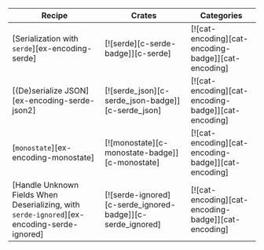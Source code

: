 | Recipe | Crates | Categories |
|--------|--------|------------|
| [Serialization with `serde`][ex-encoding-serde] | [![serde][c-serde-badge]][c-serde] | [![cat-encoding][cat-encoding-badge]][cat-encoding] |
| [(De)serialize JSON][ex-encoding-serde-json2] | [![serde_json][c-serde_json-badge]][c-serde_json] | [![cat-encoding][cat-encoding-badge]][cat-encoding] |
| [`monostate`][ex-encoding-monostate] | [![monostate][c-monostate-badge]][c-monostate] | [![cat-encoding][cat-encoding-badge]][cat-encoding] |
| [Handle Unknown Fields When Deserializing, with `serde-ignored`][ex-encoding-serde-ignored] | [![serde-ignored][c-serde_ignored-badge]][c-serde_ignored] | [![cat-encoding][cat-encoding-badge]][cat-encoding] |

<div class="hidden">
</div>
